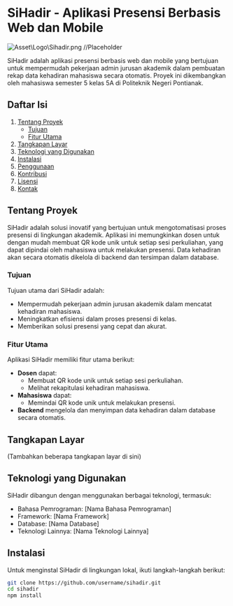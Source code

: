 # SiHadir - Aplikasi Presensi Berbasis Web dan Mobile

![Asset\Logo\Sihadir.png](link_ke_logo.png) //Placeholder

SiHadir adalah aplikasi presensi berbasis web dan mobile yang bertujuan untuk mempermudah pekerjaan admin jurusan akademik dalam pembuatan rekap data kehadiran mahasiswa secara otomatis. Proyek ini dikembangkan oleh mahasiswa semester 5 kelas 5A di Politeknik Negeri Pontianak.

## Daftar Isi
1. [Tentang Proyek](#tentang-proyek)
    - [Tujuan](#tujuan)
    - [Fitur Utama](#fitur-utama)
2. [Tangkapan Layar](#tangkapan-layar)
3. [Teknologi yang Digunakan](#teknologi-yang-digunakan)
4. [Instalasi](#instalasi)
5. [Penggunaan](#penggunaan)
6. [Kontribusi](#kontribusi)
7. [Lisensi](#lisensi)
8. [Kontak](#kontak)

## Tentang Proyek

SiHadir adalah solusi inovatif yang bertujuan untuk mengotomatisasi proses presensi di lingkungan akademik. Aplikasi ini memungkinkan dosen untuk dengan mudah membuat QR kode unik untuk setiap sesi perkuliahan, yang dapat dipindai oleh mahasiswa untuk melakukan presensi. Data kehadiran akan secara otomatis dikelola di backend dan tersimpan dalam database.

### Tujuan

Tujuan utama dari SiHadir adalah:
- Mempermudah pekerjaan admin jurusan akademik dalam mencatat kehadiran mahasiswa.
- Meningkatkan efisiensi dalam proses presensi di kelas.
- Memberikan solusi presensi yang cepat dan akurat.

### Fitur Utama

Aplikasi SiHadir memiliki fitur utama berikut:

- **Dosen** dapat:
    - Membuat QR kode unik untuk setiap sesi perkuliahan.
    - Melihat rekapitulasi kehadiran mahasiswa.
- **Mahasiswa** dapat:
    - Memindai QR kode unik untuk melakukan presensi.
- **Backend** mengelola dan menyimpan data kehadiran dalam database secara otomatis.

## Tangkapan Layar

(Tambahkan beberapa tangkapan layar di sini)

## Teknologi yang Digunakan

SiHadir dibangun dengan menggunakan berbagai teknologi, termasuk:

- Bahasa Pemrograman: [Nama Bahasa Pemrograman]
- Framework: [Nama Framework]
- Database: [Nama Database]
- Teknologi Lainnya: [Nama Teknologi Lainnya]

## Instalasi

Untuk menginstal SiHadir di lingkungan lokal, ikuti langkah-langkah berikut:

```bash
git clone https://github.com/username/sihadir.git
cd sihadir
npm install
